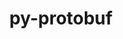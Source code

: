 ---
title: "py-protobuf"
layout: cache
categories: [package, develop-2024-11-10]
meta: {"versions": ["3.13.0", "3.20.3", "4.21.9", "4.25.3", "5.28.2"], "compilers": ["apple-clang@=15.0.0", "gcc@=11.4.0", "gcc@=13.2.0", "gcc@=7.5.0", "gcc@=9.4.0"], "oss": ["ubuntu18.04", "ubuntu20.04", "ubuntu22.04", "ubuntu24.04", "ventura"], "platforms": ["darwin", "linux"], "targets": ["aarch64", "neoverse_v1", "neoverse_v2", "ppc64le", "x86_64_v3"], "stacks": ["e4s", "e4s-neoverse-v2", "e4s-neoverse_v1", "e4s-power", "ml-darwin-aarch64-mps", "ml-linux-aarch64-cpu", "ml-linux-aarch64-cuda", "ml-linux-x86_64-cpu", "ml-linux-x86_64-cuda", "ml-linux-x86_64-rocm", "radiuss", "root"], "num_specs": 30, "num_specs_by_stack": {"root": 30, "ml-darwin-aarch64-mps": 3, "radiuss": 1, "e4s-power": 2, "e4s-neoverse_v1": 4, "e4s-neoverse-v2": 1, "e4s": 4, "ml-linux-aarch64-cpu": 7, "ml-linux-aarch64-cuda": 7, "ml-linux-x86_64-cuda": 7, "ml-linux-x86_64-cpu": 7, "ml-linux-x86_64-rocm": 5}}
spec_details: [{"hash": "3tzpy4tnibxf5bbkixgzpqurrqhdpbe4", "compiler": "apple-clang@=15.0.0", "versions": ["3.13.0"], "os": "ventura", "platform": "darwin", "target": "aarch64", "variants": ["build_system=python_pip"], "stacks": ["root", "ml-darwin-aarch64-mps"], "size": "-", "tarball": "https://binaries.spack.io/develop-2024-11-10/build_cache/darwin-ventura-aarch64/apple-clang-15.0.0/py-protobuf-3.13.0/darwin-ventura-aarch64-apple-clang-15.0.0-py-protobuf-3.13.0-3tzpy4tnibxf5bbkixgzpqurrqhdpbe4.spack"}, {"hash": "s7ywwi67f4ht7zdipxkt7bnsfjgo4uvq", "compiler": "apple-clang@=15.0.0", "versions": ["3.13.0"], "os": "ventura", "platform": "darwin", "target": "aarch64", "variants": ["build_system=python_pip"], "stacks": ["root", "ml-darwin-aarch64-mps"], "size": "-", "tarball": "https://binaries.spack.io/develop-2024-11-10/build_cache/darwin-ventura-aarch64/apple-clang-15.0.0/py-protobuf-3.13.0/darwin-ventura-aarch64-apple-clang-15.0.0-py-protobuf-3.13.0-s7ywwi67f4ht7zdipxkt7bnsfjgo4uvq.spack"}, {"hash": "jmdwigfw4hjdz23xhmpqsc4k7pypfnpn", "compiler": "apple-clang@=15.0.0", "versions": ["5.28.2"], "os": "ventura", "platform": "darwin", "target": "aarch64", "variants": ["build_system=python_pip"], "stacks": ["root", "ml-darwin-aarch64-mps"], "size": "-", "tarball": "https://binaries.spack.io/develop-2024-11-10/build_cache/darwin-ventura-aarch64/apple-clang-15.0.0/py-protobuf-5.28.2/darwin-ventura-aarch64-apple-clang-15.0.0-py-protobuf-5.28.2-jmdwigfw4hjdz23xhmpqsc4k7pypfnpn.spack"}, {"hash": "5dp3q2kx73ruvxvq7ftax4uexnuwjrxs", "compiler": "gcc@=7.5.0", "versions": ["4.21.9"], "os": "ubuntu18.04", "platform": "linux", "target": "x86_64_v3", "variants": ["build_system=python_pip"], "stacks": ["root", "radiuss"], "size": "-", "tarball": "https://binaries.spack.io/develop-2024-11-10/build_cache/linux-ubuntu18.04-x86_64_v3/gcc-7.5.0/py-protobuf-4.21.9/linux-ubuntu18.04-x86_64_v3-gcc-7.5.0-py-protobuf-4.21.9-5dp3q2kx73ruvxvq7ftax4uexnuwjrxs.spack"}, {"hash": "skida4hptwk3x3g7gsw7t6u75dk2petd", "compiler": "gcc@=9.4.0", "versions": ["5.28.2"], "os": "ubuntu20.04", "platform": "linux", "target": "ppc64le", "variants": ["build_system=python_pip"], "stacks": ["root", "e4s-power"], "size": "-", "tarball": "https://binaries.spack.io/develop-2024-11-10/build_cache/linux-ubuntu20.04-ppc64le/gcc-9.4.0/py-protobuf-5.28.2/linux-ubuntu20.04-ppc64le-gcc-9.4.0-py-protobuf-5.28.2-skida4hptwk3x3g7gsw7t6u75dk2petd.spack"}, {"hash": "qtjko43nboyhzdpbvpr7ch265qahoi44", "compiler": "gcc@=9.4.0", "versions": ["4.21.9"], "os": "ubuntu20.04", "platform": "linux", "target": "ppc64le", "variants": ["build_system=python_pip"], "stacks": ["root", "e4s-power"], "size": "-", "tarball": "https://binaries.spack.io/develop-2024-11-10/build_cache/linux-ubuntu20.04-ppc64le/gcc-9.4.0/py-protobuf-4.21.9/linux-ubuntu20.04-ppc64le-gcc-9.4.0-py-protobuf-4.21.9-qtjko43nboyhzdpbvpr7ch265qahoi44.spack"}, {"hash": "xusghc6bi7ekouxjf7phxblmpvaeclhn", "compiler": "gcc@=11.4.0", "versions": ["5.28.2"], "os": "ubuntu22.04", "platform": "linux", "target": "neoverse_v1", "variants": ["build_system=python_pip"], "stacks": ["root", "e4s-neoverse_v1"], "size": "-", "tarball": "https://binaries.spack.io/develop-2024-11-10/build_cache/linux-ubuntu22.04-neoverse_v1/gcc-11.4.0/py-protobuf-5.28.2/linux-ubuntu22.04-neoverse_v1-gcc-11.4.0-py-protobuf-5.28.2-xusghc6bi7ekouxjf7phxblmpvaeclhn.spack"}, {"hash": "dg4i74isxzxdfhejhkb5j4l6zc4qqytk", "compiler": "gcc@=11.4.0", "versions": ["4.21.9"], "os": "ubuntu22.04", "platform": "linux", "target": "neoverse_v1", "variants": ["build_system=python_pip"], "stacks": ["root", "e4s-neoverse_v1"], "size": "-", "tarball": "https://binaries.spack.io/develop-2024-11-10/build_cache/linux-ubuntu22.04-neoverse_v1/gcc-11.4.0/py-protobuf-4.21.9/linux-ubuntu22.04-neoverse_v1-gcc-11.4.0-py-protobuf-4.21.9-dg4i74isxzxdfhejhkb5j4l6zc4qqytk.spack"}, {"hash": "x5ub3lan7mn5f643amfugezzub6hfb7t", "compiler": "gcc@=11.4.0", "versions": ["3.13.0"], "os": "ubuntu22.04", "platform": "linux", "target": "neoverse_v1", "variants": ["build_system=python_pip"], "stacks": ["root", "e4s-neoverse_v1"], "size": "-", "tarball": "https://binaries.spack.io/develop-2024-11-10/build_cache/linux-ubuntu22.04-neoverse_v1/gcc-11.4.0/py-protobuf-3.13.0/linux-ubuntu22.04-neoverse_v1-gcc-11.4.0-py-protobuf-3.13.0-x5ub3lan7mn5f643amfugezzub6hfb7t.spack"}, {"hash": "4f7nyiizlilfiqmlbkrtxzustvfsfri7", "compiler": "gcc@=11.4.0", "versions": ["4.25.3"], "os": "ubuntu22.04", "platform": "linux", "target": "neoverse_v1", "variants": ["build_system=python_pip"], "stacks": ["root", "e4s-neoverse_v1"], "size": "-", "tarball": "https://binaries.spack.io/develop-2024-11-10/build_cache/linux-ubuntu22.04-neoverse_v1/gcc-11.4.0/py-protobuf-4.25.3/linux-ubuntu22.04-neoverse_v1-gcc-11.4.0-py-protobuf-4.25.3-4f7nyiizlilfiqmlbkrtxzustvfsfri7.spack"}, {"hash": "4qewi6n34t5bcueyhkctadzp45xdv4mc", "compiler": "gcc@=11.4.0", "versions": ["4.21.9"], "os": "ubuntu22.04", "platform": "linux", "target": "neoverse_v2", "variants": ["build_system=python_pip"], "stacks": ["root", "e4s-neoverse-v2"], "size": "-", "tarball": "https://binaries.spack.io/develop-2024-11-10/build_cache/linux-ubuntu22.04-neoverse_v2/gcc-11.4.0/py-protobuf-4.21.9/linux-ubuntu22.04-neoverse_v2-gcc-11.4.0-py-protobuf-4.21.9-4qewi6n34t5bcueyhkctadzp45xdv4mc.spack"}, {"hash": "gb7sfq52jscdyrg4s7puqyxkmtdooys6", "compiler": "gcc@=11.4.0", "versions": ["5.28.2"], "os": "ubuntu22.04", "platform": "linux", "target": "x86_64_v3", "variants": ["build_system=python_pip"], "stacks": ["root", "e4s"], "size": "-", "tarball": "https://binaries.spack.io/develop-2024-11-10/build_cache/linux-ubuntu22.04-x86_64_v3/gcc-11.4.0/py-protobuf-5.28.2/linux-ubuntu22.04-x86_64_v3-gcc-11.4.0-py-protobuf-5.28.2-gb7sfq52jscdyrg4s7puqyxkmtdooys6.spack"}, {"hash": "kpgelldujegj45kkjkynohmv7squv4li", "compiler": "gcc@=11.4.0", "versions": ["4.21.9"], "os": "ubuntu22.04", "platform": "linux", "target": "x86_64_v3", "variants": ["build_system=python_pip"], "stacks": ["root", "e4s"], "size": "-", "tarball": "https://binaries.spack.io/develop-2024-11-10/build_cache/linux-ubuntu22.04-x86_64_v3/gcc-11.4.0/py-protobuf-4.21.9/linux-ubuntu22.04-x86_64_v3-gcc-11.4.0-py-protobuf-4.21.9-kpgelldujegj45kkjkynohmv7squv4li.spack"}, {"hash": "mr3q5bnb6onnjakl5grvb66k7uthxtaq", "compiler": "gcc@=11.4.0", "versions": ["3.13.0"], "os": "ubuntu22.04", "platform": "linux", "target": "x86_64_v3", "variants": ["build_system=python_pip"], "stacks": ["root", "e4s"], "size": "-", "tarball": "https://binaries.spack.io/develop-2024-11-10/build_cache/linux-ubuntu22.04-x86_64_v3/gcc-11.4.0/py-protobuf-3.13.0/linux-ubuntu22.04-x86_64_v3-gcc-11.4.0-py-protobuf-3.13.0-mr3q5bnb6onnjakl5grvb66k7uthxtaq.spack"}, {"hash": "6jf7mlnp32tgn227ysayk2aeufew6yhr", "compiler": "gcc@=11.4.0", "versions": ["4.25.3"], "os": "ubuntu22.04", "platform": "linux", "target": "x86_64_v3", "variants": ["build_system=python_pip"], "stacks": ["root", "e4s"], "size": "-", "tarball": "https://binaries.spack.io/develop-2024-11-10/build_cache/linux-ubuntu22.04-x86_64_v3/gcc-11.4.0/py-protobuf-4.25.3/linux-ubuntu22.04-x86_64_v3-gcc-11.4.0-py-protobuf-4.25.3-6jf7mlnp32tgn227ysayk2aeufew6yhr.spack"}, {"hash": "ii64kwb2xybgkzjp4nlmu55waggiospa", "compiler": "gcc@=13.2.0", "versions": ["3.13.0"], "os": "ubuntu24.04", "platform": "linux", "target": "aarch64", "variants": ["build_system=python_pip"], "stacks": ["root", "ml-linux-aarch64-cpu", "ml-linux-aarch64-cuda"], "size": "-", "tarball": "https://binaries.spack.io/develop-2024-11-10/build_cache/linux-ubuntu24.04-aarch64/gcc-13.2.0/py-protobuf-3.13.0/linux-ubuntu24.04-aarch64-gcc-13.2.0-py-protobuf-3.13.0-ii64kwb2xybgkzjp4nlmu55waggiospa.spack"}, {"hash": "6esindmrjfrp62i3vw2sdhgpcyeikxmk", "compiler": "gcc@=13.2.0", "versions": ["3.13.0"], "os": "ubuntu24.04", "platform": "linux", "target": "aarch64", "variants": ["build_system=python_pip"], "stacks": ["root", "ml-linux-aarch64-cpu", "ml-linux-aarch64-cuda"], "size": "-", "tarball": "https://binaries.spack.io/develop-2024-11-10/build_cache/linux-ubuntu24.04-aarch64/gcc-13.2.0/py-protobuf-3.13.0/linux-ubuntu24.04-aarch64-gcc-13.2.0-py-protobuf-3.13.0-6esindmrjfrp62i3vw2sdhgpcyeikxmk.spack"}, {"hash": "r5offnh2ssmyvjyk4catvaztsadipmkm", "compiler": "gcc@=13.2.0", "versions": ["3.20.3"], "os": "ubuntu24.04", "platform": "linux", "target": "aarch64", "variants": ["build_system=python_pip"], "stacks": ["root", "ml-linux-aarch64-cpu", "ml-linux-aarch64-cuda"], "size": "-", "tarball": "https://binaries.spack.io/develop-2024-11-10/build_cache/linux-ubuntu24.04-aarch64/gcc-13.2.0/py-protobuf-3.20.3/linux-ubuntu24.04-aarch64-gcc-13.2.0-py-protobuf-3.20.3-r5offnh2ssmyvjyk4catvaztsadipmkm.spack"}, {"hash": "6im3chob4rnfbhuyb3zfvkri2npbucng", "compiler": "gcc@=13.2.0", "versions": ["3.20.3"], "os": "ubuntu24.04", "platform": "linux", "target": "aarch64", "variants": ["build_system=python_pip"], "stacks": ["root", "ml-linux-aarch64-cpu", "ml-linux-aarch64-cuda"], "size": "-", "tarball": "https://binaries.spack.io/develop-2024-11-10/build_cache/linux-ubuntu24.04-aarch64/gcc-13.2.0/py-protobuf-3.20.3/linux-ubuntu24.04-aarch64-gcc-13.2.0-py-protobuf-3.20.3-6im3chob4rnfbhuyb3zfvkri2npbucng.spack"}, {"hash": "s4a7ho2qt5c4eqf5zbrpojkjvmkul3ib", "compiler": "gcc@=13.2.0", "versions": ["4.25.3"], "os": "ubuntu24.04", "platform": "linux", "target": "aarch64", "variants": ["build_system=python_pip"], "stacks": ["root", "ml-linux-aarch64-cpu", "ml-linux-aarch64-cuda"], "size": "-", "tarball": "https://binaries.spack.io/develop-2024-11-10/build_cache/linux-ubuntu24.04-aarch64/gcc-13.2.0/py-protobuf-4.25.3/linux-ubuntu24.04-aarch64-gcc-13.2.0-py-protobuf-4.25.3-s4a7ho2qt5c4eqf5zbrpojkjvmkul3ib.spack"}, {"hash": "iyg6pea6ve27geimqfr2adlkbrtjb7ar", "compiler": "gcc@=13.2.0", "versions": ["5.28.2"], "os": "ubuntu24.04", "platform": "linux", "target": "aarch64", "variants": ["build_system=python_pip"], "stacks": ["root", "ml-linux-aarch64-cpu", "ml-linux-aarch64-cuda"], "size": "-", "tarball": "https://binaries.spack.io/develop-2024-11-10/build_cache/linux-ubuntu24.04-aarch64/gcc-13.2.0/py-protobuf-5.28.2/linux-ubuntu24.04-aarch64-gcc-13.2.0-py-protobuf-5.28.2-iyg6pea6ve27geimqfr2adlkbrtjb7ar.spack"}, {"hash": "4ny2665iyyszrtczubjvvjt3dl4mtdhe", "compiler": "gcc@=13.2.0", "versions": ["5.28.2"], "os": "ubuntu24.04", "platform": "linux", "target": "aarch64", "variants": ["build_system=python_pip"], "stacks": ["root", "ml-linux-aarch64-cpu", "ml-linux-aarch64-cuda"], "size": "-", "tarball": "https://binaries.spack.io/develop-2024-11-10/build_cache/linux-ubuntu24.04-aarch64/gcc-13.2.0/py-protobuf-5.28.2/linux-ubuntu24.04-aarch64-gcc-13.2.0-py-protobuf-5.28.2-4ny2665iyyszrtczubjvvjt3dl4mtdhe.spack"}, {"hash": "zmw4b2vkbohhhvypupmdbhfx6oymweri", "compiler": "gcc@=13.2.0", "versions": ["3.13.0"], "os": "ubuntu24.04", "platform": "linux", "target": "x86_64_v3", "variants": ["build_system=python_pip"], "stacks": ["ml-linux-x86_64-cuda", "root", "ml-linux-x86_64-cpu"], "size": "-", "tarball": "https://binaries.spack.io/develop-2024-11-10/build_cache/linux-ubuntu24.04-x86_64_v3/gcc-13.2.0/py-protobuf-3.13.0/linux-ubuntu24.04-x86_64_v3-gcc-13.2.0-py-protobuf-3.13.0-zmw4b2vkbohhhvypupmdbhfx6oymweri.spack"}, {"hash": "4uw2rsnbynmojx2o5lnqvfolcnmnkjpq", "compiler": "gcc@=13.2.0", "versions": ["3.13.0"], "os": "ubuntu24.04", "platform": "linux", "target": "x86_64_v3", "variants": ["build_system=python_pip"], "stacks": ["ml-linux-x86_64-cuda", "root", "ml-linux-x86_64-cpu"], "size": "-", "tarball": "https://binaries.spack.io/develop-2024-11-10/build_cache/linux-ubuntu24.04-x86_64_v3/gcc-13.2.0/py-protobuf-3.13.0/linux-ubuntu24.04-x86_64_v3-gcc-13.2.0-py-protobuf-3.13.0-4uw2rsnbynmojx2o5lnqvfolcnmnkjpq.spack"}, {"hash": "d547bhavjnf5pjfewyjef27fm33p43hu", "compiler": "gcc@=13.2.0", "versions": ["3.20.3"], "os": "ubuntu24.04", "platform": "linux", "target": "x86_64_v3", "variants": ["build_system=python_pip"], "stacks": ["ml-linux-x86_64-cuda", "root", "ml-linux-x86_64-rocm", "ml-linux-x86_64-cpu"], "size": "-", "tarball": "https://binaries.spack.io/develop-2024-11-10/build_cache/linux-ubuntu24.04-x86_64_v3/gcc-13.2.0/py-protobuf-3.20.3/linux-ubuntu24.04-x86_64_v3-gcc-13.2.0-py-protobuf-3.20.3-d547bhavjnf5pjfewyjef27fm33p43hu.spack"}, {"hash": "gnbxa4tjtrggqgpnmbnb753yqi2sydpx", "compiler": "gcc@=13.2.0", "versions": ["3.20.3"], "os": "ubuntu24.04", "platform": "linux", "target": "x86_64_v3", "variants": ["build_system=python_pip"], "stacks": ["ml-linux-x86_64-cuda", "root", "ml-linux-x86_64-rocm", "ml-linux-x86_64-cpu"], "size": "-", "tarball": "https://binaries.spack.io/develop-2024-11-10/build_cache/linux-ubuntu24.04-x86_64_v3/gcc-13.2.0/py-protobuf-3.20.3/linux-ubuntu24.04-x86_64_v3-gcc-13.2.0-py-protobuf-3.20.3-gnbxa4tjtrggqgpnmbnb753yqi2sydpx.spack"}, {"hash": "kcrypnz4qlxz6gnqsdh3bxqjtm3byl4j", "compiler": "gcc@=13.2.0", "versions": ["4.25.3"], "os": "ubuntu24.04", "platform": "linux", "target": "x86_64_v3", "variants": ["build_system=python_pip"], "stacks": ["root", "ml-linux-x86_64-rocm"], "size": "-", "tarball": "https://binaries.spack.io/develop-2024-11-10/build_cache/linux-ubuntu24.04-x86_64_v3/gcc-13.2.0/py-protobuf-4.25.3/linux-ubuntu24.04-x86_64_v3-gcc-13.2.0-py-protobuf-4.25.3-kcrypnz4qlxz6gnqsdh3bxqjtm3byl4j.spack"}, {"hash": "mdigoinbpllmsuq3de65fyuqsuwqzyem", "compiler": "gcc@=13.2.0", "versions": ["4.25.3"], "os": "ubuntu24.04", "platform": "linux", "target": "x86_64_v3", "variants": ["build_system=python_pip"], "stacks": ["ml-linux-x86_64-cuda", "root", "ml-linux-x86_64-rocm", "ml-linux-x86_64-cpu"], "size": "-", "tarball": "https://binaries.spack.io/develop-2024-11-10/build_cache/linux-ubuntu24.04-x86_64_v3/gcc-13.2.0/py-protobuf-4.25.3/linux-ubuntu24.04-x86_64_v3-gcc-13.2.0-py-protobuf-4.25.3-mdigoinbpllmsuq3de65fyuqsuwqzyem.spack"}, {"hash": "orvyoqftyyogpt4xui63d3ehkjhbhh2c", "compiler": "gcc@=13.2.0", "versions": ["5.28.2"], "os": "ubuntu24.04", "platform": "linux", "target": "x86_64_v3", "variants": ["build_system=python_pip"], "stacks": ["ml-linux-x86_64-cuda", "root", "ml-linux-x86_64-rocm", "ml-linux-x86_64-cpu"], "size": "-", "tarball": "https://binaries.spack.io/develop-2024-11-10/build_cache/linux-ubuntu24.04-x86_64_v3/gcc-13.2.0/py-protobuf-5.28.2/linux-ubuntu24.04-x86_64_v3-gcc-13.2.0-py-protobuf-5.28.2-orvyoqftyyogpt4xui63d3ehkjhbhh2c.spack"}, {"hash": "p7jaoclu5ty74kkl3uclwhviamwt7kbs", "compiler": "gcc@=13.2.0", "versions": ["5.28.2"], "os": "ubuntu24.04", "platform": "linux", "target": "x86_64_v3", "variants": ["build_system=python_pip"], "stacks": ["ml-linux-x86_64-cuda", "root", "ml-linux-x86_64-cpu"], "size": "-", "tarball": "https://binaries.spack.io/develop-2024-11-10/build_cache/linux-ubuntu24.04-x86_64_v3/gcc-13.2.0/py-protobuf-5.28.2/linux-ubuntu24.04-x86_64_v3-gcc-13.2.0-py-protobuf-5.28.2-p7jaoclu5ty74kkl3uclwhviamwt7kbs.spack"}]
---